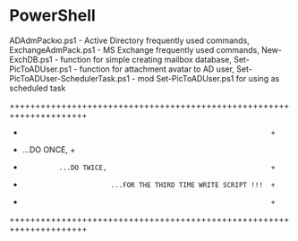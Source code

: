PowerShell
==========
ADAdmPackю.ps1 - Active Directory frequently used commands,
ExchangeAdmPack.ps1 - MS Exchange frequently used commands,
New-ExchDB.ps1 - function for simple creating mailbox database,
Set-PicToADUser.ps1 - function for attachment avatar to AD user,
Set-PicToADUser-SchedulerTask.ps1  - mod Set-PicToADUser.ps1 for using as scheduled task

+++++++++++++++++++++++++++++++++++++++++++++++++++++++++++++++++++++
+                                                                   +
+  ...DO ONCE,                                                      +
+              ...DO TWICE,                                         +
+                           ...FOR THE THIRD TIME WRITE SCRIPT !!!  +
+                                                                   +
+++++++++++++++++++++++++++++++++++++++++++++++++++++++++++++++++++++
